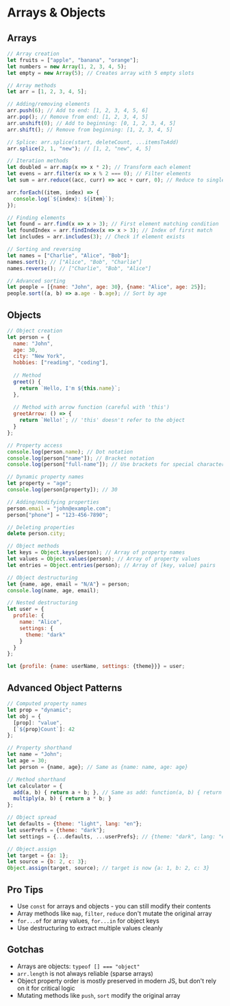 # Arrays & Objects

## Arrays

```javascript
// Array creation
let fruits = ["apple", "banana", "orange"];
let numbers = new Array(1, 2, 3, 4, 5);
let empty = new Array(5); // Creates array with 5 empty slots

// Array methods
let arr = [1, 2, 3, 4, 5];

// Adding/removing elements
arr.push(6); // Add to end: [1, 2, 3, 4, 5, 6]
arr.pop(); // Remove from end: [1, 2, 3, 4, 5]
arr.unshift(0); // Add to beginning: [0, 1, 2, 3, 4, 5]
arr.shift(); // Remove from beginning: [1, 2, 3, 4, 5]

// Splice: arr.splice(start, deleteCount, ...itemsToAdd)
arr.splice(2, 1, "new"); // [1, 2, "new", 4, 5]

// Iteration methods
let doubled = arr.map(x => x * 2); // Transform each element
let evens = arr.filter(x => x % 2 === 0); // Filter elements
let sum = arr.reduce((acc, curr) => acc + curr, 0); // Reduce to single value

arr.forEach((item, index) => {
  console.log(`${index}: ${item}`);
});

// Finding elements
let found = arr.find(x => x > 3); // First element matching condition
let foundIndex = arr.findIndex(x => x > 3); // Index of first match
let includes = arr.includes(3); // Check if element exists

// Sorting and reversing
let names = ["Charlie", "Alice", "Bob"];
names.sort(); // ["Alice", "Bob", "Charlie"]
names.reverse(); // ["Charlie", "Bob", "Alice"]

// Advanced sorting
let people = [{name: "John", age: 30}, {name: "Alice", age: 25}];
people.sort((a, b) => a.age - b.age); // Sort by age
```

## Objects

```javascript
// Object creation
let person = {
  name: "John",
  age: 30,
  city: "New York",
  hobbies: ["reading", "coding"],
  
  // Method
  greet() {
    return `Hello, I'm ${this.name}`;
  },
  
  // Method with arrow function (careful with 'this')
  greetArrow: () => {
    return `Hello!`; // 'this' doesn't refer to the object
  }
};

// Property access
console.log(person.name); // Dot notation
console.log(person["name"]); // Bracket notation
console.log(person["full-name"]); // Use brackets for special characters

// Dynamic property names
let property = "age";
console.log(person[property]); // 30

// Adding/modifying properties
person.email = "john@example.com";
person["phone"] = "123-456-7890";

// Deleting properties
delete person.city;

// Object methods
let keys = Object.keys(person); // Array of property names
let values = Object.values(person); // Array of property values
let entries = Object.entries(person); // Array of [key, value] pairs

// Object destructuring
let {name, age, email = "N/A"} = person;
console.log(name, age, email);

// Nested destructuring
let user = {
  profile: {
    name: "Alice",
    settings: {
      theme: "dark"
    }
  }
};

let {profile: {name: userName, settings: {theme}}} = user;
```

## Advanced Object Patterns

```javascript
// Computed property names
let prop = "dynamic";
let obj = {
  [prop]: "value",
  [`${prop}Count`]: 42
};

// Property shorthand
let name = "John";
let age = 30;
let person = {name, age}; // Same as {name: name, age: age}

// Method shorthand
let calculator = {
  add(a, b) { return a + b; }, // Same as add: function(a, b) { return a + b; }
  multiply(a, b) { return a * b; }
};

// Object spread
let defaults = {theme: "light", lang: "en"};
let userPrefs = {theme: "dark"};
let settings = {...defaults, ...userPrefs}; // {theme: "dark", lang: "en"}

// Object.assign
let target = {a: 1};
let source = {b: 2, c: 3};
Object.assign(target, source); // target is now {a: 1, b: 2, c: 3}
```

## Pro Tips
- Use `const` for arrays and objects - you can still modify their contents
- Array methods like `map`, `filter`, `reduce` don't mutate the original array
- `for...of` for array values, `for...in` for object keys
- Use destructuring to extract multiple values cleanly

## Gotchas
- Arrays are objects: `typeof [] === "object"`
- `arr.length` is not always reliable (sparse arrays)
- Object property order is mostly preserved in modern JS, but don't rely on it for critical logic
- Mutating methods like `push`, `sort` modify the original array